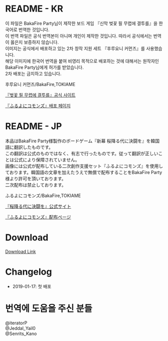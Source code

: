 # README - KR
이 파일은 BakaFire Party님이 제작한 보드 게임 『신막 벚꽃 필 무렵에 결투를』을 한국어로 번역한 것입니다.  
이 번역 파일은 공식 번역본이 아니며 개인이 제작한 것입니다. 따라서 공식에서는 번역이 옳은지 보증하지 않습니다.  
이미지는 공식에서 배포하고 있는 2차 창작 지원 세트 『후루요니 커먼즈』를 사용했습니다.   
해당 이미지에 한국어 번역을 붙여 비영리 목적으로 배포하는 것에 대해서는 원작자인 BakaFire Party님에게 허가를 받았습니다.  
2차 배포는 금지하고 있습니다.  

후루요니 커먼즈/BakaFire,TOKIAME

[『벚꽃 필 무렵에 결투를』공식 사이트](https://main-bakafire.ssl-lolipop.jp//furuyoni/)  

[『ふるよにコモンズ』배포 페이지](https://main-bakafire.ssl-lolipop.jp//furuyoni/na/rule.html)  



# README - JP
本品はBakaFire Party様製作のボードゲーム『新幕 桜降る代に決闘を』を韓国語に翻訳したものです。  
この翻訳は公式のものではなく、有志で行ったものです。従って翻訳が正しいことは公式により保障されていません。  
画像には公式が配布している二次創作支援セット『ふるよにコモンズ』を使用しております。韓国語の文章を加えたうえで無償で配布することをBakaFire Party様より許可を頂いております。  
二次配布は禁止しております。  

ふるよにコモンズ/BakaFire,TOKIAME  

[『桜降る代に決闘を』公式サイト](https://main-bakafire.ssl-lolipop.jp//furuyoni/)


[『ふるよにコモンズ』配布ページ](https://main-bakafire.ssl-lolipop.jp//furuyoni/na/rule.html)  

# Download
[Download Link](https://drive.google.com/open?id=1lz5z5da7nPwSCUORDy1rll_BIy0yMdMR)  

# Changelog
* 2019-01-17: 첫 배포

# 번역에 도움을 주신 분들
@iteratorP  
@Jeddal_Yail0  
@Senrits_Kano  
